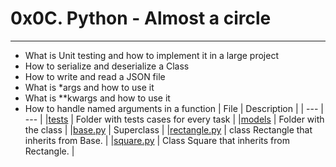 # 0x0C. Python - Almost a circle
---
- What is Unit testing and how to implement it in a large project
- How to serialize and deserialize a Class
- How to write and read a JSON file
- What is *args and how to use it
- What is **kwargs and how to use it
- How to handle named arguments in a function
| File | Description |
| --- | --- |
|[tests]() | Folder with tests cases for every task |
|[models]() | Folder with the class |
|[base.py]() | Superclass |
|[rectangle.py]() |  class Rectangle that inherits from Base. |
|[square.py]() | Class Square that inherits from Rectangle. |


